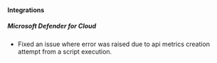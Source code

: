 
#### Integrations
##### Microsoft Defender for Cloud
- Fixed an issue where error was raised due to api metrics creation attempt from a script execution.